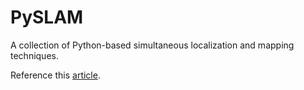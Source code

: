 # PySLAM
A collection of Python-based simultaneous localization and mapping techniques.

Reference this [article](https://fjp.at/posts/slam/fastslam/).